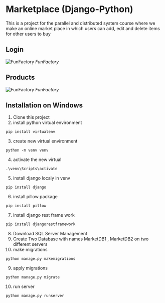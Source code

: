 # Marketplace (Django-Python)
This is a project for the parallel and distributed system course where we make an online market place in which users can add, edit and delete items for other users to buy 

## Login
![FunFactory](./images/Picture1.png "FunFactory") *FunFactory*

## Products
![FunFactory](./images/Picture2.png "FunFactory") *FunFactory*

## Installation on Windows
1. Clone this project
2. install python virtual environment 
```
pip install virtualenv
```
3. create new virtual environment
```
python -m venv venv
```
4. activate the new virtual
```
.\venv\Scripts\activate
```
5. install django localy in venv
```
pip install django 
```
6. install pillow package
```
pip install pillow
```
7. install django rest frame work
```
pip install djangorestframework
```
8. Download SQL Server Management 
9. Create Two Database with names MarketDB1 , MarketDB2 on two different servers  
10. make migrations 
```
python manage.py makemigrations
```
9. apply migrations
```
python manage.py migrate
```
10. run server
```
python manage.py runserver
```

